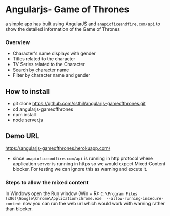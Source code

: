 # Angularjs- Game of Thrones
a simple app has built using AngularJS and `anapioficeandfire.com/api` to show the detailed information of the Game of Thrones 

### Overview
- Character's name displays with gender
- Titles related to the character
- TV Series related to the Character
- Search by character name
- Filter by character name and gender

## How to install
- git clone https://github.com/ssthil/angularjs-gameofthrones.git
- cd angularjs-gameofthrones
- npm install
- node server.js

## Demo URL
https://angularjs-gameofthrones.herokuapp.com/
- since `anapioficeandfire.com/api` is running in http protocol where application server is running in https so we would expect Mixed Content blocker. For testing we can ignore this as warning and excute it.
### Steps to allow the mixed content
In Windows open the Run window (Win + R):
`C:\Program Files (x86)\Google\Chrome\Application\chrome.exe  --allow-running-insecure-content`
now you can run the web url which would work with warning rather than blocker.

